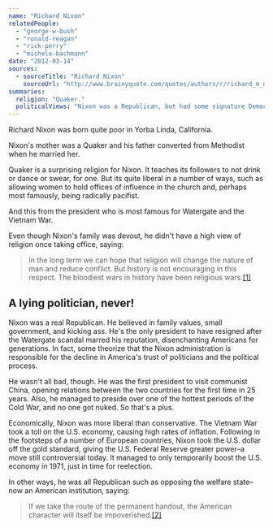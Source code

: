```yaml
---
name: "Richard Nixon"
relatedPeople:
  - "george-w-bush"
  - "ronald-reagan"
  - "rick-perry"
  - "michele-bachmann"
date: "2012-03-14"
sources:
  - sourceTitle: "Richard Nixon"
    sourceUrl: "http://www.brainyquote.com/quotes/authors/r/richard_m_nixon_2.html"
summaries:
  religion: "Quaker."
  politicalViews: "Nixon was a Republican, but had some signature Democrat economic policies."
---
```


Richard Nixon was born quite poor in Yorba Linda, California.

Nixon's mother was a Quaker and his father converted from Methodist when he married her.

Quaker is a surprising religion for Nixon. It teaches its followers to not drink or dance or swear, for one. But its quite liberal in a number of ways, such as allowing women to hold offices of influence in the church and, perhaps most famously, being radically pacifist.

And this from the president who is most famous for Watergate and the Vietnam War.

Even though Nixon's family was devout, he didn't have a high view of religion once taking office, saying:

>In the long term we can hope that religion will change the nature of man and reduce conflict. But history is not encouraging in this respect. The bloodiest wars in history have been religious wars.<a class="source-citation" href="#http%3A%2F%2Fwww.brainyquote.com%2Fquotes%2Fauthors%2Fr%2Frichard_m_nixon_2.html" title="Richard Nixon">[1]</a>

## A lying politician, never!

Nixon was a real Republican. He believed in family values, small government, and kicking ass. He's the only president to have resigned after the Watergate scandal marred his reputation, disenchanting Americans for generations. In fact, some theorize that the Nixon administration is responsible for the decline in America's trust of politicians and the political process.

He wasn't all bad, though. He was the first president to visit communist China, opening relations between the two countries for the first time in 25 years. Also, he managed to preside over one of the hottest periods of the Cold War, and no one got nuked. So that's a plus.

Economically, Nixon was more liberal than conservative. The Vietnam War took a toll on the U.S. economy, causing high rates of inflation. Following in the footsteps of a number of European countries, Nixon took the U.S. dollar off the gold standard, giving the U.S. Federal Reserve greater power–a move still controversial today. It managed to only temporarily boost the U.S. economy in 1971, just in time for reelection.

In other ways, he was all Republican such as opposing the welfare state–now an American institution, saying:

>If we take the route of the permanent handout, the American character will itself be impoverished.<a class="source-citation" href="#http%3A%2F%2Fwww.brainyquote.com%2Fquotes%2Fauthors%2Fr%2Frichard_m_nixon_2.html" title="Richard Nixon">[2]</a>